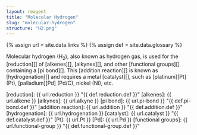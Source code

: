 ```yaml
---
layout: reagent
title: "Molecular Hydrogen"
slug: "molecular-hydrogen"
structure: "H2.png"
---
```

{% assign url = site.data.links %}
{% assign def = site.data.glossary %}

Molecular hydrogen (H<sub>2</sub>), also known as hydrogen gas, is used for the [reduction][] of [alkenes][], [alkynes][], and other [functional groups][] containing a [pi bond][]. This [addition reaction][] is known as [hydrogenation][] and requires a metal [catalyst][], such as [platinum][Pt] (Pt), [palladium][Pd] (Pd/C), nickel (Ni), etc.

[reduction]: {{ url.reduction }} "{{ def.reduction.def }}"
[alkenes]: {{ url.alkene }}
[alkynes]: {{ url.alkyne }}
[pi bond]: {{ url.pi-bond }}  "{{ def.pi-bond.def }}"
[addition reaction]: {{ url.addition }}  "{{ def.addition.def }}"
[hydrogenation]: {{ url.hydrogenation }}
[catalyst]: {{ url.catalyst }}  "{{ def.catalyst.def }}"
[Pt]: {{ url.Pt }}
[Pd]: {{ url.Pd }}
[functional groups]: {{ url.functional-group }}  "{{ def.functional-group.def }}"

